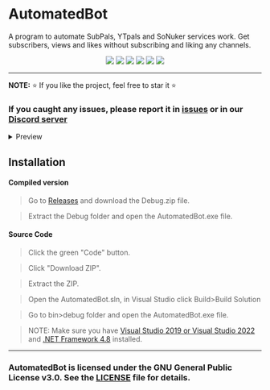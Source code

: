 # AutomatedBot
A program to automate SubPals, YTpals and SoNuker services work. Get subscribers, views and likes without subscribing and liking any channels.

<p align="center">
<img src="https://img.shields.io/github/languages/top/extatent/AutomatedBot?style=flat-square" </a>
<img src="https://img.shields.io/github/last-commit/extatent/AutomatedBot?style=flat-square" </a>
<img src="https://img.shields.io/github/license/extatent/AutomatedBot?style=flat-square" </a>
<img src="https://img.shields.io/github/downloads/extatent/AutomatedBot/total?color=%23daff00&label=Downloads&style=flat-square" </a>
<img src="https://img.shields.io/github/stars/extatent/AutomatedBot?color=%23daff00&label=Stars&style=flat-square" </a>
<img src="https://img.shields.io/github/forks/extatent/AutomatedBot?color=%23daff00&label=Forks&style=flat-square" </a>

---

**NOTE:** ⭐ If you like the project, feel free to star it ⭐
  
### If you caught any issues, please report it in [issues](https://github.com/extatent/AutomatedBot/issues) or in our [Discord server](https://dsc.gg/extatent)

<details>
<summary>Preview</summary>
<img src="https://i.imgur.com/ylK2urU.png" alt="png">
</details>

## Installation 

#### Compiled version
> Go to [Releases](https://github.com/extatent/AutomatedBot/releases/tag/Release) and download the Debug.zip file.
  
> Extract the Debug folder and open the AutomatedBot.exe file.

#### Source Code
>Click the green "Code" button. 
  
>Click "Download ZIP".
  
>Extract the ZIP.

>Open the AutomatedBot.sln, in Visual Studio click Build>Build Solution
  
>Go to bin>debug folder and open the AutomatedBot.exe file.

>NOTE: Make sure you have [Visual Studio 2019 or Visual Studio 2022](https://visualstudio.microsoft.com/downloads/) and [.NET Framework 4.8](https://dotnet.microsoft.com/en-us/download/dotnet-framework) installed.

---
### AutomatedBot is licensed under the GNU General Public License v3.0. See the [LICENSE](https://github.com/extatent/AutomatedBot/blob/main/LICENSE) file for details.
